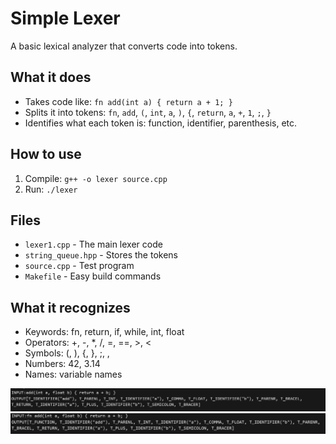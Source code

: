 # Simple Lexer

A basic lexical analyzer that converts code into tokens.

## What it does
- Takes code like: `fn add(int a) { return a + 1; }`
- Splits it into tokens: `fn`, `add`, `(`, `int`, `a`, `)`, `{`, `return`, `a`, `+`, `1`, `;`, `}`
- Identifies what each token is: function, identifier, parenthesis, etc.

## How to use
1. Compile: `g++ -o lexer source.cpp`
2. Run: `./lexer`

## Files
- `lexer1.cpp` - The main lexer code
- `string_queue.hpp` - Stores the tokens
- `source.cpp` - Test program
- `Makefile` - Easy build commands

## What it recognizes
- Keywords: fn, return, if, while, int, float
- Operators: +, -, *, /, =, ==, >, <
- Symbols: (, ), {, }, ;, ,
- Numbers: 42, 3.14
- Names: variable names

![alt text](image.png)
![alt text](image-1.png)